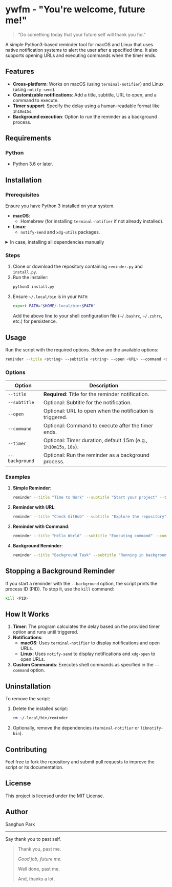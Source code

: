 # ywfm - "You're welcome, future me!"

> "Do something today that your future self will thank you for."

A simple Python3-based reminder tool for macOS and Linux that uses native notification systems to alert the user after a specified time. It also supports opening URLs and executing commands when the timer ends.

## Features

- **Cross-platform**: Works on macOS (using `terminal-notifier`) and Linux (using `notify-send`).
- **Customizable notifications**: Add a title, subtitle, URL to open, and a command to execute.
- **Timer support**: Specify the delay using a human-readable format like `1h10m15s`.
- **Background execution**: Option to run the reminder as a background process.

## Requirements

### Python

- Python 3.6 or later.

## Installation

### Prerequisites

Ensure you have Python 3 installed on your system.

- **macOS**:
  - Homebrew (for installing `terminal-notifier` if not already installed).
- **Linux**:
  - `notify-send` and `xdg-utils` packages.

<details>
  <summary>In case, installing all dependencies manually</summary>
    
### macOS

- [`terminal-notifier`](https://github.com/julienXX/terminal-notifier): Install via Homebrew:
  ```bash
  brew install terminal-notifier
  ```

### Linux

- `notify-send`: Install via your package manager:
  ```bash
  sudo apt install libnotify-bin  # For Ubuntu/Debian
  ```
- `xdg-utils`: For opening URLs:
  ```bash
  sudo apt install xdg-utils  # For Ubuntu/Debian
  ```
  </details>

### Steps

1. Clone or download the repository containing `reminder.py` and `install.py`.
2. Run the installer:
   ```bash
   python3 install.py
   ```
3. Ensure `~/.local/bin` is in your `PATH`:
   ```bash
   export PATH="$HOME/.local/bin:$PATH"
   ```
   Add the above line to your shell configuration file (`~/.bashrc`, `~/.zshrc`, etc.) for persistence.

## Usage

Run the script with the required options. Below are the available options:

```bash
reminder --title <string> --subtitle <string> --open <URL> --command <string> --timer <string> [--background]
```

### Options

| Option         | Description                                                      |
| -------------- | ---------------------------------------------------------------- |
| `--title`      | **Required**: Title for the reminder notification.               |
| `--subtitle`   | Optional: Subtitle for the notification.                         |
| `--open`       | Optional: URL to open when the notification is triggered.        |
| `--command`    | Optional: Command to execute after the timer ends.               |
| `--timer`      | Optional: Timer duration, default 15m (e.g., `1h10m15s`, `10s`). |
| `--background` | Optional: Run the reminder as a background process.              |

### Examples

1. **Simple Reminder**:

   ```bash
   reminder --title "Time to Work" --subtitle "Start your project" --timer 30m
   ```

2. **Reminder with URL**:

   ```bash
   reminder --title "Check GitHub" --subtitle "Explore the repository" --open "https://github.com" --timer 10s
   ```

3. **Reminder with Command**:

   ```bash
   reminder --title "Hello World" --subtitle "Executing command" --command 'echo "Hello, World!"' --timer 1m
   ```

4. **Background Reminder**:

   ```bash
   reminder --title "Background Task" --subtitle "Running in background" --timer 2h --background
   ```

## Stopping a Background Reminder

If you start a reminder with the `--background` option, the script prints the process ID (PID). To stop it, use the `kill` command:

```bash
kill <PID>
```

## How It Works

1. **Timer**: The program calculates the delay based on the provided timer option and runs until triggered.
2. **Notifications**:
   - **macOS**: Uses `terminal-notifier` to display notifications and open URLs.
   - **Linux**: Uses `notify-send` to display notifications and `xdg-open` to open URLs.
3. **Custom Commands**: Executes shell commands as specified in the `--command` option.

## Uninstallation

To remove the script:

1. Delete the installed script:

   ```bash
   rm ~/.local/bin/reminder
   ```

2. Optionally, remove the dependencies (`terminal-notifier` or `libnotify-bin`).

## Contributing

Feel free to fork the repository and submit pull requests to improve the script or its documentation.

## License

This project is licensed under the MIT License.

## Author

Sanghun Park

---

Say thank you to past self.

> Thank you, past me.
>
> _Good job, future me._
>
> Well done, past me.
>
> And, thanks a lot.
